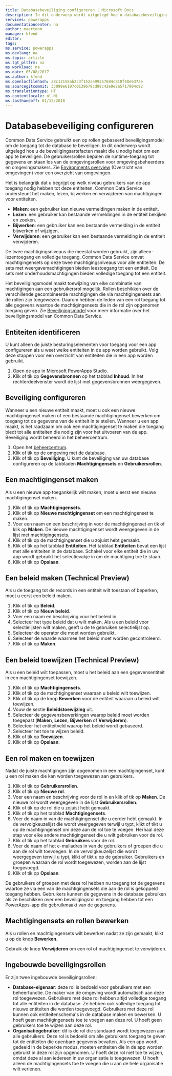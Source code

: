 ```yaml
---
title: Databasebeveiliging configureren | Microsoft Docs
description: In dit onderwerp wordt uitgelegd hoe u databasebeveiliging kunt configureren.
services: powerapps
documentationcenter: na
author: maertenm
manager: kfend
editor: 
tags: 
ms.service: powerapps
ms.devlang: na
ms.topic: article
ms.tgt_pltfrm: na
ms.workload: na
ms.date: 05/08/2017
ms.author: kfend
ms.openlocfilehash: a8c13158ab2c3f152aa99357684c818f48e637ae
ms.sourcegitcommit: 33099e6197c0139679cd08c42e9e2a5717904c92
ms.translationtype: HT
ms.contentlocale: nl-NL
ms.lasthandoff: 01/12/2018
---
```

# <a name="configure-database-security"></a>Databasebeveiliging configureren
Common Data Service gebruikt een op rollen gebaseerd beveiligingsmodel om de toegang tot de database te beveiligen. In dit onderwerp wordt uitgelegd hoe u de beveiligingsartefacten maakt die u nodig hebt om een app te beveiligen. De gebruikersrollen bepalen de runtime-toegang tot gegevens en staan los van de omgevingsrollen voor omgevingsbeheerders en omgevingsmakers. Zie [Environments overview](environments-overview.md) (Overzicht van omgevingen) voor een overzicht van omgevingen.

Het is belangrijk dat u begrijpt op welk niveau gebruikers van de app toegang nodig hebben tot deze entiteiten. Common Data Service ondersteunt het maken, lezen, bijwerken en verwijderen van machtigingen voor entiteiten.

* **Maken**: een gebruiker kan nieuwe vermeldingen maken in de entiteit.
* **Lezen**: een gebruiker kan bestaande vermeldingen in de entiteit bekijken en zoeken.
* **Bijwerken**: een gebruiker kan een bestaande vermelding in de entiteit bijwerken of wijzigen.
* **Verwijderen**: een gebruiker kan een bestaande vermelding in de entiteit verwijderen.

De twee machtigingsniveaus die meestal worden gebruikt, zijn alleen-lezentoegang en volledige toegang. Common Data Service omvat machtigingensets op deze twee machtigingsniveaus voor alle entiteiten. De sets met weergavemachtigingen bieden leestoegang tot een entiteit. De sets met onderhoudsmachtigingen bieden volledige toegang tot een entiteit.

Het beveiligingsmodel maakt toewijzing van elke combinatie van machtigingen aan een gebruikersrol mogelijk. Rollen beschikken over de verschillende gecombineerde machtigingen die via machtigingensets aan de rollen zijn toegewezen. Daarom hebben de leden van een rol toegang tot alle gegevens waartoe de machtigingensets die in de rol zijn opgenomen toegang geven. Zie [Beveiligingsmodel](https://docs.microsoft.com/en-us/common-data-service/entity-reference/security-model) voor meer informatie over het beveiligingsmodel van Common Data Service.

## <a name="identify-the-entities"></a>Entiteiten identificeren
U kunt alleen de juiste besturingselementen voor toegang voor een app configureren als u weet welke entiteiten in de app worden gebruikt. Volg deze stappen voor een overzicht van entiteiten die in een app worden gebruikt.

1. Open de app in Microsoft PowerApps Studio.
2. Klik of tik op **Gegevensbronnen** op het tabblad **Inhoud**. In het rechterdeelvenster wordt de lijst met gegevensbronnen weergegeven.

## <a name="configure-security"></a>Beveiliging configureren
Wanneer u een nieuwe entiteit maakt, moet u ook een nieuwe machtigingenset maken of een bestaande machtigingenset bewerken om toegang tot de gegevens van de entiteit in te stellen. Wanneer u een app maakt, is het raadzaam om ook een machtigingenset te maken die toegang biedt tot alle entiteiten die nodig zijn voor het uitvoeren van de app. Beveiliging wordt beheerd in het beheercentrum.

1. Open het [beheercentrum](https://admin.powerapps.com).
2. Klik of tik op de omgeving met de database.
3. Klik of tik op **Beveiliging**. U kunt de beveiliging van uw database configureren op de tabbladen **Machtigingensets** en **Gebruikersrollen**.

## <a name="create-a-permission-set"></a>Een machtigingenset maken
Als u een nieuwe app toegankelijk wilt maken, moet u eerst een nieuwe machtigingenset maken.

1. Klik of tik op **Machtigingensets**.
2. Klik of tik op **Nieuwe machtigingenset** om een machtigingenset te maken.
3. Voer een naam en een beschrijving in voor de machtigingenset en tik of klik op **Maken**. De nieuwe machtigingenset wordt weergegeven in de lijst met machtigingensets.
4. Klik of tik op de machtigingenset die u zojuist hebt gemaakt.
5. Klik of tik op het tabblad **Entiteiten**. Het tabblad **Entiteiten** bevat een lijst met alle entiteiten in de database. Schakel voor elke entiteit die in uw app wordt gebruikt het selectievakje in om de machtiging toe te staan.
6. Klik of tik op **Opslaan**.

## <a name="create-a-policy-technical-preview"></a>Een beleid maken (Technical Preview)
Als u de toegang tot de records in een entiteit wilt toestaan of beperken, moet u eerst een beleid maken.

1. Klik of tik op **Beleid**.
2. Klik of tik op **Nieuw beleid**.
3. Voer een naam en beschrijving voor het beleid in.
4. Selecteer het type beleid dat u wilt maken. Als u een beleid voor selectielijsten wilt maken, geeft u de te gebruiken selectielijst op.
5. Selecteer de operator die moet worden gebruikt.
6. Selecteer de waarde waarmee het beleid moet worden gecontroleerd.
7. Klik of tik op **Maken**.

## <a name="assign-a-policy-technical-preview"></a>Een beleid toewijzen (Technical Preview)
Als u een beleid wilt toepassen, moet u het beleid aan een gegevensentiteit in een machtigingenset toewijzen.

1. Klik of tik op **Machtigingensets**.
2. Klik of tik op de machtigingenset waaraan u beleid wilt toewijzen.
3. Klik of tik op de knop **Bewerken** voor de entiteit waaraan u beleid wilt toewijzen.
4. Vouw de sectie **Beleidstoewijzing** uit.
5. Selecteer de gegevensbewerkingen waarop beleid moet worden toegepast (**Maken**, **Lezen**, **Bijwerken** of **Verwijderen**).
6. Selecteer het entiteitveld waarop het beleid wordt gebaseerd.
7. Selecteer het toe te wijzen beleid.
8. Klik of tik op **Toewijzen**.
9. Klik of tik op **Opslaan**.

## <a name="create-and-assign-a-role"></a>Een rol maken en toewijzen
Nadat de juiste machtigingen zijn opgenomen in een machtigingenset, kunt u een rol maken die kan worden toegewezen aan gebruikers.

1. Klik of tik op **Gebruikersrollen**.
2. Klik of tik op **Nieuwe rol**.
3. Voer een naam en beschrijving voor de rol in en klik of tik op **Maken**. De nieuwe rol wordt weergegeven in de lijst **Gebruikersrollen**.
4. Klik of tik op de rol die u zojuist hebt gemaakt.
5. Klik of tik op het tabblad **Machtigingensets**.
6. Voer de naam in van de machtigingenset die u eerder hebt gemaakt. In de vervolgkeuzelijst die wordt weergegeven terwijl u typt, klikt of tikt u op de machtigingenset om deze aan de rol toe te voegen. Herhaal deze stap voor elke andere machtigingenset die u wilt gebruiken voor de rol.
7. Klik of tik op het tabblad **Gebruikers** voor de rol.
8. Voer de naam of het e-mailadres in van de gebruikers of groepen die u aan de rol wilt toevoegen. In de vervolgkeuzelijst die wordt weergegeven terwijl u typt, klikt of tikt u op de gebruiker. Gebruikers en groepen waaraan de rol wordt toegewezen, worden aan de lijst toegevoegd.
9. Klik of tik op **Opslaan**.

De gebruikers of groepen met deze rol hebben nu toegang tot de gegevens waartoe ze via een van de machtigingensets die aan de rol is gekoppeld toegang hebben. Gebruikers kunnen de gegevens in de database gebruiken als ze beschikken over een beveiligingsrol en toegang hebben tot een PowerApps-app die gebruikmaakt van de gegevens.

## <a name="edit-permission-sets-and-roles"></a>Machtigingensets en rollen bewerken
Als u rollen en machtigingensets wilt bewerken nadat ze zijn gemaakt, klikt u op de knop **Bewerken**.

Gebruik de knop **Verwijderen** om een rol of machtigingenset te verwijderen.

## <a name="out-of-box-security-roles"></a>Ingebouwde beveiligingsrollen
Er zijn twee ingebouwde beveiligingsrollen:

* **Database-eigenaar**: deze rol is bedoeld voor gebruikers met een beheerfunctie. De maker van de omgeving wordt automatisch aan deze rol toegewezen. Gebruikers met deze rol hebben altijd volledige toegang tot alle entiteiten in de database. Ze hebben ook volledige toegang tot nieuwe entiteiten die worden toegevoegd. Gebruikers met deze rol kunnen ook entiteitenschema's in de database maken en bewerken. U hoeft geen machtigingensets toe te voegen aan deze rol. U hoeft geen gebruikers toe te wijzen aan deze rol.
* **Organisatiegebruiker**: dit is de rol die standaard wordt toegewezen aan alle gebruikers. Deze rol is bedoeld om alle gebruikers toegang te geven tot de entiteiten die openbare gegevens bevatten. Als een app wordt gedeeld in de beperkte modus, moeten entiteiten die in de app worden gebruikt in deze rol zijn opgenomen. U hoeft deze rol niet toe te wijzen, omdat deze al aan iedereen in uw organisatie is toegewezen. U hoeft alleen de machtigingensets toe te voegen die u aan de hele organisatie wilt verlenen.


